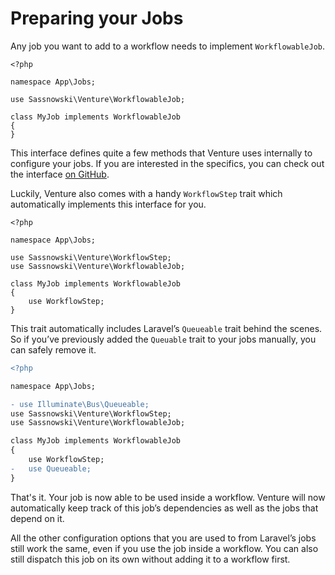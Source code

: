 # Preparing your Jobs

Any job you want to add to a workflow needs to implement `WorkflowableJob`.

```php{5,7}
<?php

namespace App\Jobs;

use Sassnowski\Venture\WorkflowableJob;

class MyJob implements WorkflowableJob
{
}
```

This interface defines quite a few methods that Venture uses internally to
configure your jobs. If you are interested in the specifics, you can check out
the interface
[on GitHub](https://github.com/ksassnowski/venture/tree/master/src/WorkflowableJob.php).

Luckily, Venture also comes with a handy `WorkflowStep` trait which
automatically implements this interface for you.

```php{5,10}
<?php

namespace App\Jobs;

use Sassnowski\Venture\WorkflowStep;
use Sassnowski\Venture\WorkflowableJob;

class MyJob implements WorkflowableJob
{
    use WorkflowStep;
}
```

This trait automatically includes Laravel’s `Queueable` trait behind the scenes.
So if you’ve previously added the `Queuable` trait to your jobs manually, you
can safely remove it.

```diff
<?php

namespace App\Jobs;

- use Illuminate\Bus\Queueable;
use Sassnowski\Venture\WorkflowStep;
use Sassnowski\Venture\WorkflowableJob;

class MyJob implements WorkflowableJob
{
    use WorkflowStep;
-   use Queueable;
}
```

That's it. Your job is now able to be used inside a workflow. Venture will now
automatically keep track of this job’s dependencies as well as the jobs that
depend on it.

All the other configuration options that you are used to from Laravel’s jobs
still work the same, even if you use the job inside a workflow. You can also
still dispatch this job on its own without adding it to a workflow first.
